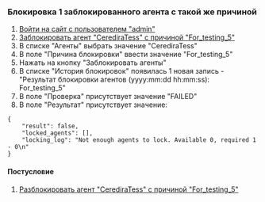 ### Блокировка 1 заблокированного агента c такой же причиной

1. [Войти на сайт с пользователем "admin"](../../../0.%20Шаги/1.%20Войти%20на%20сайт%20с%20пользователем%20username.md)
1. [Заблокировать агент "CerediraTess" с причиной "For_testing_5"](../../../0.%20Шаги/8.%20Заблокировать%20агент%20agent%20с%20причиной%20lock_cause.md)
1. В списке "Агенты" выбрать значение "CerediraTess"
1. В поле "Причина блокировки" ввести значение "For_testing_5"
1. Нажать на кнопку "Заблокировать агенты"
1. В списке "История блокировок" появилась 1 новая запись - "Результат блокировки агентов (yyyy:mm:dd hh:mm:ss): For_testing_5"
1. В поле "Проверка" присутствует значение "FAILED"
1. В поле "Результат" присутствует значение:
```
{
    "result": false,
    "locked_agents": [],
    "locking_log": "Not enough agents to lock. Available 0, required 1 - 0\n"
}
```

#### Постусловие 

1. [Разблокировать агент "CerediraTess" с причиной "For_testing_5"](../../../0.%20Шаги/9.%20Разблокировать%20агент%20agent%20с%20причиной%20lock_cause.md)